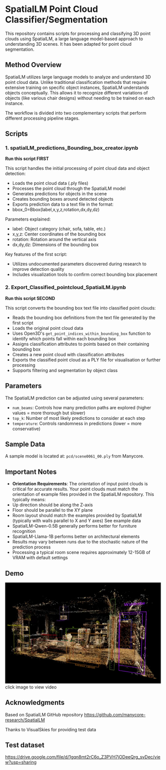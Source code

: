 # SpatialLM Point Cloud Classifier/Segmentation 

This repository contains scripts for processing and classifying 3D point clouds using SpatialLM, a large language model-based approach to understanding 3D scenes. It has been adapted for point cloud segmentation. 

## Method Overview

SpatialLM utilizes large language models to analyze and understand 3D point cloud data. Unlike traditional classification methods that require extensive training on specific object instances, SpatialLM understands objects conceptually. This allows it to recognize different variations of objects (like various chair designs) without needing to be trained on each instance.

The workflow is divided into two complementary scripts that perform different processing pipeline stages.


## Scripts

### 1. spatialLM_predictions_Bounding_box_creator.ipynb
**Run this script FIRST**

This script handles the initial processing of point cloud data and object detection:
- Loads the point cloud data (.ply files)
- Processes the point cloud through the SpatialLM model
- Generates predictions for objects in the scene
- Creates bounding boxes around detected objects
- Exports prediction data to a text file in the format:
 - bbox_0=Bbox(label,x,y,z,rotation,dx,dy,dz)
 
Parameters explained:
- label: Object category (chair, sofa, table, etc.)
- x,y,z: Center coordinates of the bounding box
- rotation: Rotation around the vertical axis
- dx,dy,dz: Dimensions of the bounding box

Key features of the first script:
- Utilizes undocumented parameters discovered during research to improve detection quality
- Includes visualization tools to confirm correct bounding box placement

### 2. Export_Classified_pointcloud_SpatialLM.ipynb
**Run this script SECOND**

This script converts the bounding box text file into classified point clouds:
- Reads the bounding box definitions from the text file generated by the first script
- Loads the original point cloud data
- Uses Open3D's `get_point_indices_within_bounding_box` function to identify which points fall within each bounding box
- Assigns classification attributes to points based on their containing bounding box
- Creates a new point cloud with classification attributes
- Exports the classified point cloud as a PLY file for visualisation or further processing 
- Supports filtering and segmentation by object class

## Parameters

The SpatialLM prediction can be adjusted using several parameters:
- `num_beams`: Controls how many prediction paths are explored (higher values = more thorough but slower)
- `top_k`: Number of most likely predictions to consider at each step
- `temperature`: Controls randomness in predictions (lower = more conservative)

## Sample Data

A sample model is located at: `pcd/scene0061_00.ply` from Manycore.

## Important Notes

- **Orientation Requirements**: The orientation of input point clouds is critical for accurate results. Your point clouds must match the orientation of example files provided in the SpatialLM repository. This typically means:
 - Up direction should be along the Z-axis
 - Floor should be parallel to the XY plane
 - Room layout should match the examples provided by SpatialLM (typically with walls parallel to X and Y axes) See example data
- SpatialLM-Qwen-0.5B generally performs better for furniture recognition
- SpatialLM-Llama-1B performs better on architectural elements
- Results may vary between runs due to the stochastic nature of the prediction process
- Processing a typical room scene requires approximately 12-15GB of VRAM with default settings

## Demo
[![Video Title](Media/spatial_LM_screenshot.PNG)](https://storage.googleapis.com/anmstorage/Master_class/SpatialLM_turntable_render.mp4)
click image to view video

## Acknowledgments

Based on SpatialLM GitHub repository
https://github.com/manycore-research/SpatialLM

Thanks to VisualSkies for providing test data


## Test dataset
https://drive.google.com/file/d/1gqn8mt2rC6o_Z3PVH7jODeeQrg_svDec/view?usp=sharing
